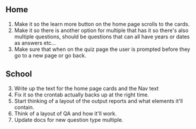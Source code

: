 ## Home
1. Make it so the learn more button on the home page scrolls to the cards.
4. Make it so there is another option for multiple that has it so there's also multiple questions, should be questions that can all have years or dates as answers etc...
5. Make sure that when on the quiz page the user is prompted before they go to a new page or go back.
## School
3. Write up the text for the home page cards and the Nav text
4. Fix it so the crontab actually backs up at the right time.
6. Start thinking of a layout of the output reports and what elements it'll contain.
7. Think of a layout of QA and how it'll work.
9.  Update docs for new question type multiple.
